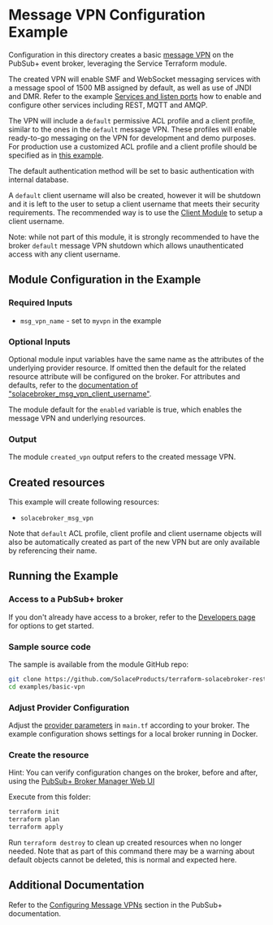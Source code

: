 # Message VPN Configuration Example

Configuration in this directory creates a basic [message VPN](https://docs.solace.com/Features/VPN/Managing-Message-VPNs.htm) on the PubSub+ event broker, leveraging the Service Terraform module.

The created VPN will enable SMF and WebSocket messaging services with a message spool of 1500 MB assigned by default, as well as use of JNDI and DMR. Refer to the example [Services and listen ports](examples/services-and-listen-ports) how to enable and configure other services including REST, MQTT and AMQP.

The VPN will include a `default` permissive ACL profile and a client profile, similar to the ones in the `default` message VPN.
These profiles will enable ready-to-go messaging on the VPN for development and demo purposes. For production use a customized ACL profile and a client profile should be specified as in [this example](examples/customized-client-and-acl-profiles).

The default authentication method will be set to basic authentication with internal database.

 A `default` client username will also be created, however it will be shutdown and it is left to the user to setup a client username that meets their security requirements. The recommended way is to use the [Client Module](https://registry.terraform.io/modules/SolceProducts/client/solacebroker/latest) to setup a client username.

 Note: while not part of this module, it is strongly recommended to have the broker `default` message VPN shutdown which allows unauthenticated access with any client username.

## Module Configuration in the Example

### Required Inputs

* `msg_vpn_name` - set to `myvpn` in the example

### Optional Inputs

Optional module input variables have the same name as the attributes of the underlying provider resource. If omitted then the default for the related resource attribute will be configured on the broker. For attributes and defaults, refer to the [documentation of "solacebroker_msg_vpn_client_username"](https://registry.terraform.io/providers/SolaceProducts/solacebroker/latest/docs/resources/msg_vpn_client_username#optional).

The module default for the `enabled` variable is true, which enables the message VPN and underlying resources.

### Output

The module `created_vpn` output refers to the created message VPN.

## Created resources

This example will create following resources:

* `solacebroker_msg_vpn`

Note that `default` ACL profile, client profile and client username objects will also be automatically created as part of the new VPN but are only available by referencing their name.

## Running the Example

### Access to a PubSub+ broker

If you don't already have access to a broker, refer to the [Developers page](https://www.solace.dev/) for options to get started.

### Sample source code

The sample is available from the module GitHub repo:

```bash
git clone https://github.com/SolaceProducts/terraform-solacebroker-rest-delivery.git
cd examples/basic-vpn
```

### Adjust Provider Configuration

Adjust the [provider parameters](https://registry.terraform.io/providers/SolaceProducts/solacebroker/latest/docs#schema) in `main.tf` according to your broker. The example configuration shows settings for a local broker running in Docker.

### Create the resource

Hint: You can verify configuration changes on the broker, before and after, using the [PubSub+ Broker Manager Web UI](https://docs.solace.com/Admin/Broker-Manager/PubSub-Manager-Overview.htm)

Execute from this folder:

```bash
terraform init
terraform plan
terraform apply
```

Run `terraform destroy` to clean up created resources when no longer needed. Note that as part of this command there may be a warning about default objects cannot be deleted, this is normal and expected here.

## Additional Documentation

Refer to the [Configuring Message VPNs](https://docs.solace.com/Features/VPN/Configuring-VPNs.htm) section in the PubSub+ documentation.
